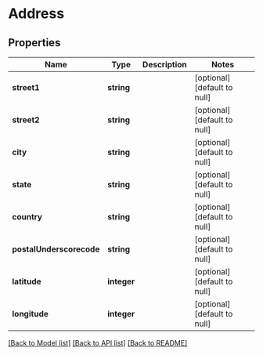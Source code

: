 # Address

## Properties
Name | Type | Description | Notes
------------ | ------------- | ------------- | -------------
**street1** | **string** |  | [optional] [default to null]
**street2** | **string** |  | [optional] [default to null]
**city** | **string** |  | [optional] [default to null]
**state** | **string** |  | [optional] [default to null]
**country** | **string** |  | [optional] [default to null]
**postalUnderscorecode** | **string** |  | [optional] [default to null]
**latitude** | **integer** |  | [optional] [default to null]
**longitude** | **integer** |  | [optional] [default to null]

[[Back to Model list]](../README.md#documentation-for-models) [[Back to API list]](../README.md#documentation-for-api-endpoints) [[Back to README]](../README.md)


